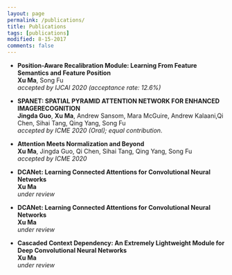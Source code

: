 ```yaml
---
layout: page
permalink: /publications/
title: Publications
tags: [publications]
modified: 8-15-2017
comments: false
---
```



* **Position-Aware Recalibration Module: Learning From Feature Semantics and Feature Position** <br />
  **Xu Ma**, Song Fu <br />
  *accepted by IJCAI 2020 (acceptance rate: 12.6%)*<br />

* **SPANET: SPATIAL PYRAMID ATTENTION NETWORK FOR ENHANCED IMAGERECOGNITION** <br />
  **Jingda Guo**, **Xu Ma**, Andrew Sansom, Mara McGuire, Andrew Kalaani,Qi Chen, Sihai Tang, Qing Yang, Song Fu <br />
  *accepted by ICME 2020 (Oral); equal contribution.*<br />

* **Attention Meets Normalization and Beyond** <br />
  **Xu Ma**, Jingda Guo, Qi Chen, Sihai Tang, Qing Yang, Song Fu<br />
  *accepted by ICME 2020*<br />


* **DCANet: Learning Connected Attentions for Convolutional Neural Networks** <br />
  **Xu Ma**<br />
  *under review*<br />

* **DCANet: Learning Connected Attentions for Convolutional Neural Networks** <br />
  **Xu Ma**<br />
  *under review*<br />

  
* **Cascaded Context Dependency: An Extremely Lightweight Module for Deep Convolutional Neural Networks** <br />
  **Xu Ma**<br />
  *under review*<br />




